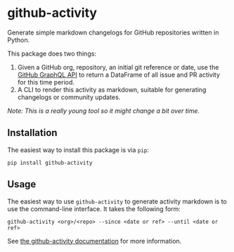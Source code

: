 # github-activity

Generate simple markdown changelogs for GitHub repositories written in Python.

This package does two things:

1. Given a GitHub org, repository, an initial git reference or date, use the
   [GitHub GraphQL API](https://developer.github.com/v4/) to return a DataFrame
   of all issue and PR activity for this time period.
2. A CLI to render this activity as markdown, suitable for generating changelogs or
   community updates.

*Note: This is a really young tool so it might change a bit over time.*

## Installation

The easiest way to install this package is via `pip`:

```
pip install github-activity
```

## Usage

The easiest way to use `github-activity` to generate activity markdown is to use
the command-line interface. It takes the following form:

```
github-activity <org>/<repo> --since <date or ref> --until <date or ref>
```

See [the github-activity documentation](https://github-activity.readthedocs.io)
for more information.
